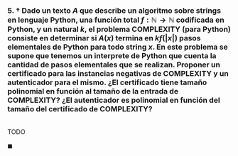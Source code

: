### 5. † Dado un texto $A$ que describe un algoritmo sobre strings en lenguaje Python, una función total $f : \mathbb{N} \to \mathbb{N}$ codificada en Python, y un natural $k$, el problema COMPLEXITY (para Python) consiste en determinar si $A(x)$ termina en $kf(|x|)$ pasos elementales de Python para todo string $x$. En este problema se supone que tenemos un interprete de Python que cuenta la cantidad de pasos elementales que se realizan. Proponer un certificado para las instancias negativas de COMPLEXITY y un autenticador para el mismo. ¿El certificado tiene tamaño polinomial en función al tamaño de la entrada de COMPLEXITY? ¿El autenticador es polinomial en función del tamaño del certificado de COMPLEXITY?

\
TODO

$\blacksquare$
